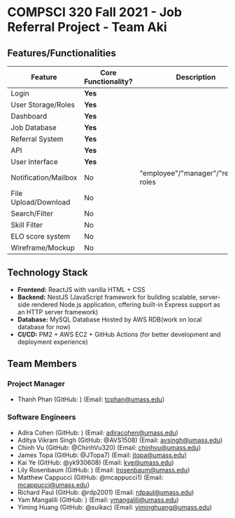 # COMPSCI 320 Fall 2021 - Job Referral Project - Team Aki 

## Features/Functionalities

| Feature               | Core Functionality?   | Description                           |
|-----------------------|-----------------------|---------------------------------------|
| Login                 | **Yes**               |                                       |
| User Storage/Roles    | **Yes**               |                                       |
| Dashboard             | **Yes**               |                                       |
| Job Database          | **Yes**               |                                       |
| Referral System       | **Yes**               |                                       |
| API                   | **Yes**               |                                       |
| User Interface        | **Yes**               |                                       |
| Notification/Mailbox  | No                    | "employee"/"manager"/"referred" roles |
| File Upload/Download  | No                    |                                       |
| Search/Filter         | No                    |                                       |
| Skill Filter          | No                    |                                       |
| ELO score system      | No                    |                                       |
| Wireframe/Mockup      | No                    |                                       |

## Technology Stack

- **Frontend:** ReactJS with vanilla HTML + CSS
- **Backend:** NestJS (JavaScript framework for building scalable, server-side rendered Node.js application, offering built-in Express support as an HTTP server framework)
- **Database:** MySQL Database Hosted by AWS RDB(work on local database for now)
- **CI/CD:** PM2 + AWS EC2 + GitHub Actions (for better development and deployment experience)

## Team Members

### Project Manager

- Thanh Phan (GitHub: ) (Email: tcphan@umass.edu)

### Software Engineers

- Adira Cohen (GitHub: ) (Email: adiracohen@umass.edu)
- Aditya Vikram Singh (GitHub: @AVS1508) (Email: avsingh@umass.edu)
- Chinh Vu (GitHub: @ChinhVu320) (Email: chinhvu@umass.edu)
- James Topa (GitHub: @JTopa7) (Email: jtopa@umass.edu)
- Kai Ye (GitHub: @yk930608) (Email: kye@umass.edu)
- Lily Rosenbaum (GitHub: ) (Email: lrosenbaum@umass.edu)
- Matthew Cappucci (GitHub: @mcappucci1) (Email: mcappucci@umass.edu)
- Richard Paul (GitHub: @rdp2001) (Email: rdpaul@umass.edu)
- Yam Mangalili (GitHub: ) (Email: ymangalili@umass.edu)
- Yiming Huang (GitHub: @suikac) (Email: yiminghuang@umass.edu)
